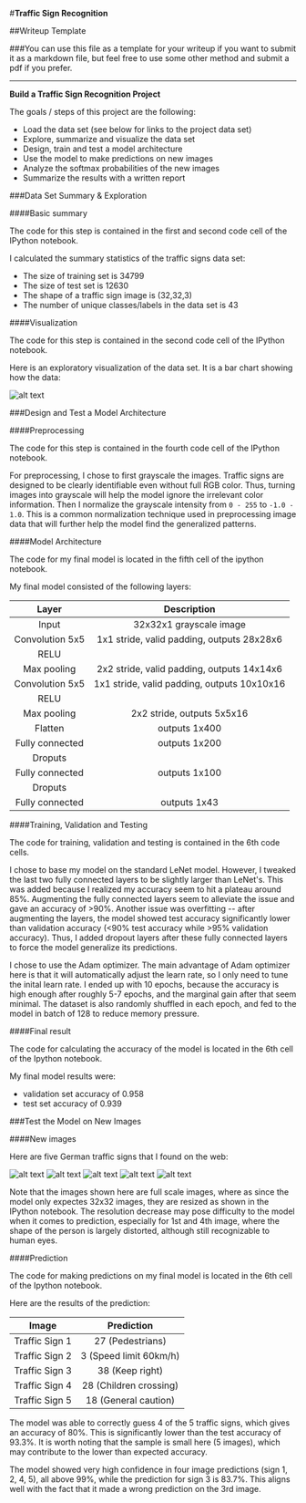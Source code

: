 #**Traffic Sign Recognition** 

##Writeup Template

###You can use this file as a template for your writeup if you want to submit it as a markdown file, but feel free to use some other method and submit a pdf if you prefer.

---

**Build a Traffic Sign Recognition Project**

The goals / steps of this project are the following:
* Load the data set (see below for links to the project data set)
* Explore, summarize and visualize the data set
* Design, train and test a model architecture
* Use the model to make predictions on new images
* Analyze the softmax probabilities of the new images
* Summarize the results with a written report


[//]: # (Image References)

[image1]: ./images/label_dist.png "Visualization"
[image2]: ./test_images/test1.jpg "Traffic Sign 1"
[image3]: ./test_images/test2.jpg "Traffic Sign 2"
[image4]: ./test_images/test3.jpg "Traffic Sign 3"
[image5]: ./test_images/test4.jpg "Traffic Sign 4"
[image6]: ./test_images/test5.jpg "Traffic Sign 5"

###Data Set Summary & Exploration

####Basic summary

The code for this step is contained in the first and second code cell of the IPython notebook.  

I calculated the summary statistics of the traffic
signs data set:

* The size of training set is 34799
* The size of test set is 12630
* The shape of a traffic sign image is (32,32,3)
* The number of unique classes/labels in the data set is 43

####Visualization

The code for this step is contained in the second code cell of the IPython notebook.  

Here is an exploratory visualization of the data set. It is a bar chart showing how the data:  

![alt text][image1]

###Design and Test a Model Architecture

####Preprocessing

The code for this step is contained in the fourth code cell of the IPython notebook.

For preprocessing, I chose to first grayscale the images. Traffic signs are designed to be clearly identifiable even without full RGB color. Thus, turning images into grayscale will help the model ignore the irrelevant color information. Then I normalize the grayscale intensity from `0 - 255` to `-1.0 - 1.0`. This is a common normalization technique used in preprocessing image data that will further help the model find the generalized patterns.


####Model Architecture

The code for my final model is located in the fifth cell of the ipython notebook. 

My final model consisted of the following layers:

| Layer         		|     Description	        					| 
|:---------------------:|:---------------------------------------------:| 
| Input         		| 32x32x1 grayscale image   							| 
| Convolution 5x5     	| 1x1 stride, valid padding, outputs 28x28x6 	|
| RELU					|												|
| Max pooling     	| 2x2 stride, valid padding, outputs 14x14x6	|
| Convolution 5x5     	| 1x1 stride, valid padding, outputs 10x10x16 	|
| RELU					|												|
| Max pooling	      	| 2x2 stride,  outputs 5x5x16 				|
| Flatten	    | 			outputs 1x400				|
| Fully connected		| outputs 1x200        									|
| Droputs		|         									|
| Fully connected		| outputs 1x100        									|
| Droputs		|         									|
| Fully connected		| outputs 1x43        									|
 
####Training, Validation and Testing

The code for training, validation and testing is contained in the 6th code cells.

I chose to base my model on the standard LeNet model. However, I tweaked the last two fully connected layers to be slightly larger than LeNet's. This was added because I realized my accuracy seem to hit a plateau around 85%. Augmenting the fully connected layers seem to alleviate the issue and gave an accuracy of >90%. Another issue was overfitting -- after augmenting the layers, the model showed test accuracy significantly lower than validation accuracy (<90% test accuracy while >95% validation accuracy). Thus, I added dropout layers after these fully connected layers to force the model generalize its predictions.

I chose to use the Adam optimizer. The main advantage of Adam optimizer here is that it will automatically adjust the learn rate, so I only need to tune the inital learn rate. I ended up with 10 epochs, because the accuracy is high enough after roughly 5-7 epochs, and the marginal gain after that seem minimal. The dataset is also randomly shuffled in each epoch, and fed to the model in batch of 128 to reduce memory pressure.

####Final result

The code for calculating the accuracy of the model is located in the 6th cell of the Ipython notebook.

My final model results were:  

* validation set accuracy of 0.958  
* test set accuracy of 0.939 

###Test the Model on New Images

####New images

Here are five German traffic signs that I found on the web:

![alt text][image2] ![alt text][image3] ![alt text][image4] 
![alt text][image5] ![alt text][image6]

Note that the images shown here are full scale images, where as since the model only expectes 32x32 images, they are resized as shown in the IPython notebook. The resolution decrease may pose difficulty to the model when it comes to prediction, especially for 1st and 4th image, where the shape of the person is largely distorted, although still recognizable to human eyes.

####Prediction

The code for making predictions on my final model is located in the 6th cell of the Ipython notebook.

Here are the results of the prediction:

| Image			        |     Prediction	        					| 
|:---------------------:|:---------------------------------------------:| 
| Traffic Sign 1      		| 27 (Pedestrians)   									| 
| Traffic Sign 2     			| 3 (Speed limit 60km/h) 										|
| Traffic Sign 3					| 38 (Keep right)											|
| Traffic Sign 4	      		| 28 (Children crossing)					 				|
| Traffic Sign 5			| 18 (General caution)      							|


The model was able to correctly guess 4 of the 5 traffic signs, which gives an accuracy of 80%. This is significantly lower than the test accuracy of 93.3%. It is worth noting that the sample is small here (5 images), which may contribute to the lower than expected accuracy.

The model showed very high confidence in four image predictions (sign 1, 2, 4, 5), all above 99%, while the prediction for sign 3 is 83.7%. This aligns well with the fact that it made a wrong prediction on the 3rd image.
